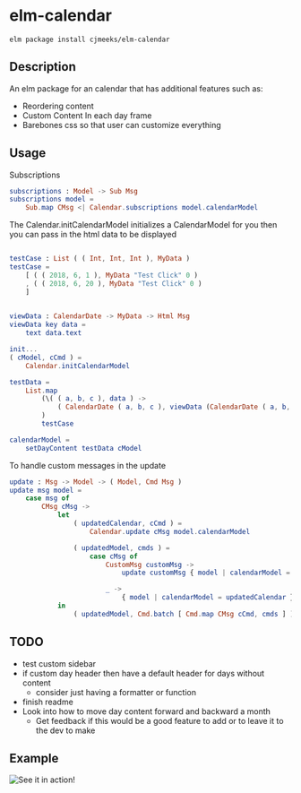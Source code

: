 # elm-calendar

```shell
elm package install cjmeeks/elm-calendar
```

## Description
An elm package for an calendar that has additional features such as:
* Reordering content
* Custom Content In each day frame
* Barebones css so that user can customize everything


## Usage

Subscriptions
```elm
subscriptions : Model -> Sub Msg
subscriptions model =
    Sub.map CMsg <| Calendar.subscriptions model.calendarModel
```

The Calendar.initCalendarModel initializes a CalendarModel for you then you can pass in the html data to be displayed
```elm

testCase : List ( ( Int, Int, Int ), MyData )
testCase =
    [ ( ( 2018, 6, 1 ), MyData "Test Click" 0 )
    , ( ( 2018, 6, 20 ), MyData "Test Click" 0 )
    ]
  

viewData : CalendarDate -> MyData -> Html Msg
viewData key data =
    text data.text

init...
( cModel, cCmd ) =
    Calendar.initCalendarModel

testData =
    List.map
        (\( ( a, b, c ), data ) ->
            ( CalendarDate ( a, b, c ), viewData (CalendarDate ( a, b, c )) data )
        )
        testCase

calendarModel =
    setDayContent testData cModel
```

To handle custom messages in the update

```elm
update : Msg -> Model -> ( Model, Cmd Msg )
update msg model =
    case msg of
        CMsg cMsg ->
            let
                ( updatedCalendar, cCmd ) =
                    Calendar.update cMsg model.calendarModel

                ( updatedModel, cmds ) =
                    case cMsg of
                        CustomMsg customMsg ->
                            update customMsg { model | calendarModel = updatedCalendar }

                        _ ->
                            { model | calendarModel = updatedCalendar } ! []
            in
                ( updatedModel, Cmd.batch [ Cmd.map CMsg cCmd, cmds ] )
```


## TODO

* test custom sidebar
* if custom day header then have a default header for days without content
  * consider just having a formatter or function
* finish readme
* Look into how to move day content forward and backward a month
  * Get feedback if this would be a good feature to add or to leave it to the dev to make

## Example
![See it in action!](https://i.gyazo.com/93b1460787732710eb21e3e2a4cc96cd.gif)